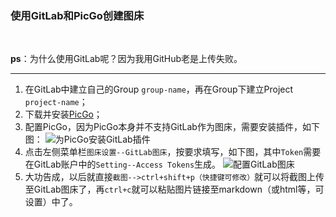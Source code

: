 ### 使用GitLab和PicGo创建图床

<br>

**ps**：为什么使用GitLab呢？因为我用GitHub老是上传失败。

---
1. 在GitLab中建立自己的Group `group-name`，再在Group下建立Project `project-name`；
2. 下载并安装[PicGo](https://github.com/Molunerfinn/PicGo/releases)；
3. 配置PicGo，因为PicGo本身并不支持GitLab作为图床，需要安装插件，如下图：
   ![为PicGo安装GitLab插件](http://lcipm.com/Jineng/picture-bed/uploads/5c701837c05f415cd97156a231179b8f/installGitLab.png)
4. 点击左侧菜单栏`图床设置--GitLab图床`，按要求填写，如下图，其中`Token`需要在GitLab账户中的`Setting--Access Tokens`生成。
   ![配置GitLab图床](http://lcipm.com/Jineng/picture-bed/uploads/adeb9dfb360e744a3ae15a2c0b81ed69/setGitLabPicBed.png)
5. 大功告成，以后就直接`截图-->ctrl+shift+p（快捷键可修改）`就可以将截图上传至GitLab图床了，再`ctrl+c`就可以粘贴图片链接至markdown（或html等，可设置）中了。
